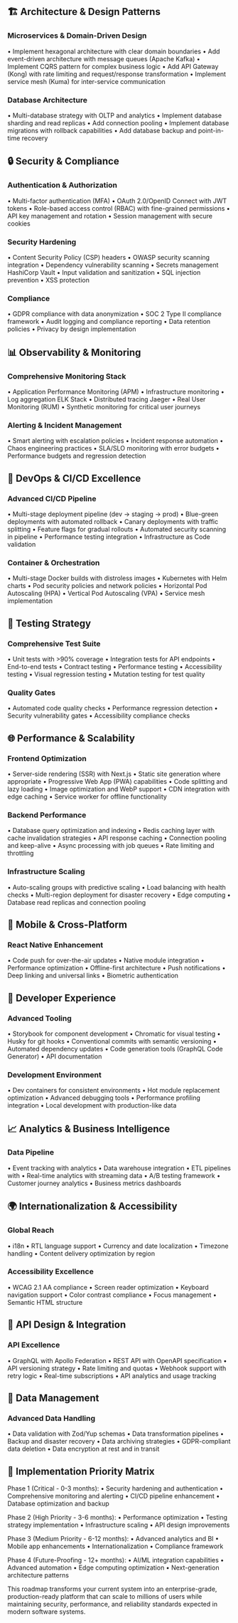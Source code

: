 ## 🏗️ Architecture & Design Patterns

### Microservices & Domain-Driven Design
• Implement hexagonal architecture with clear domain boundaries
• Add event-driven architecture with message queues (Apache Kafka)
• Implement CQRS pattern for complex business logic
• Add API Gateway (Kong) with rate limiting and request/response transformation
• Implement service mesh (Kuma) for inter-service communication

### Database Architecture
• Multi-database strategy with OLTP and analytics
• Implement database sharding and read replicas
• Add connection pooling
• Implement database migrations with rollback capabilities
• Add database backup and point-in-time recovery

## 🔒 Security & Compliance

### Authentication & Authorization
• Multi-factor authentication (MFA)
• OAuth 2.0/OpenID Connect with JWT tokens
• Role-based access control (RBAC) with fine-grained permissions
• API key management and rotation
• Session management with secure cookies

### Security Hardening
• Content Security Policy (CSP) headers
• OWASP security scanning integration
• Dependency vulnerability scanning
• Secrets management HashiCorp Vault
• Input validation and sanitization
• SQL injection prevention
• XSS protection

### Compliance
• GDPR compliance with data anonymization
• SOC 2 Type II compliance framework
• Audit logging and compliance reporting
• Data retention policies
• Privacy by design implementation

## 📊 Observability & Monitoring

### Comprehensive Monitoring Stack
• Application Performance Monitoring (APM)
• Infrastructure monitoring
• Log aggregation ELK Stack
• Distributed tracing Jaeger
• Real User Monitoring (RUM)
• Synthetic monitoring for critical user journeys

### Alerting & Incident Management
• Smart alerting with escalation policies
• Incident response automation
• Chaos engineering practices
• SLA/SLO monitoring with error budgets
• Performance budgets and regression detection

## 🚀 DevOps & CI/CD Excellence

### Advanced CI/CD Pipeline
• Multi-stage deployment pipeline (dev → staging → prod)
• Blue-green deployments with automated rollback
• Canary deployments with traffic splitting
• Feature flags for gradual rollouts
• Automated security scanning in pipeline
• Performance testing integration
• Infrastructure as Code validation

### Container & Orchestration
• Multi-stage Docker builds with distroless images
• Kubernetes with Helm charts
• Pod security policies and network policies
• Horizontal Pod Autoscaling (HPA)
• Vertical Pod Autoscaling (VPA)
• Service mesh implementation

## 🧪 Testing Strategy

### Comprehensive Test Suite
• Unit tests with >90% coverage
• Integration tests for API endpoints
• End-to-end tests
• Contract testing
• Performance testing
• Accessibility testing
• Visual regression testing
• Mutation testing for test quality

### Quality Gates
• Automated code quality checks
• Performance regression detection
• Security vulnerability gates
• Accessibility compliance checks

## 🌐 Performance & Scalability

### Frontend Optimization
• Server-side rendering (SSR) with Next.js
• Static site generation where appropriate
• Progressive Web App (PWA) capabilities
• Code splitting and lazy loading
• Image optimization and WebP support
• CDN integration with edge caching
• Service worker for offline functionality

### Backend Performance
• Database query optimization and indexing
• Redis caching layer with cache invalidation strategies
• API response caching
• Connection pooling and keep-alive
• Async processing with job queues
• Rate limiting and throttling

### Infrastructure Scaling
• Auto-scaling groups with predictive scaling
• Load balancing with health checks
• Multi-region deployment for disaster recovery
• Edge computing 
• Database read replicas and connection pooling

## 📱 Mobile & Cross-Platform

### React Native Enhancement
• Code push for over-the-air updates
• Native module integration
• Performance optimization
• Offline-first architecture
• Push notifications 
• Deep linking and universal links
• Biometric authentication

## 🔧 Developer Experience

### Advanced Tooling
• Storybook for component development
• Chromatic for visual testing
• Husky for git hooks
• Conventional commits with semantic versioning
• Automated dependency updates
• Code generation tools (GraphQL Code Generator)
• API documentation 

### Development Environment
• Dev containers for consistent environments
• Hot module replacement optimization
• Advanced debugging tools
• Performance profiling integration
• Local development with production-like data

## 📈 Analytics & Business Intelligence

### Data Pipeline
• Event tracking with analytics 
• Data warehouse integration 
• ETL pipelines with
• Real-time analytics with streaming data
• A/B testing framework
• Customer journey analytics
• Business metrics dashboards

## 🌍 Internationalization & Accessibility

### Global Reach
• i18n
• RTL language support
• Currency and date localization
• Timezone handling
• Content delivery optimization by region

### Accessibility Excellence
• WCAG 2.1 AA compliance
• Screen reader optimization
• Keyboard navigation support
• Color contrast compliance
• Focus management
• Semantic HTML structure

## 🔄 API Design & Integration

### API Excellence
• GraphQL with Apollo Federation
• REST API with OpenAPI specification
• API versioning strategy
• Rate limiting and quotas
• Webhook support with retry logic
• Real-time subscriptions
• API analytics and usage tracking

## 💾 Data Management

### Advanced Data Handling
• Data validation with Zod/Yup schemas
• Data transformation pipelines
• Backup and disaster recovery
• Data archiving strategies
• GDPR-compliant data deletion
• Data encryption at rest and in transit

## 🎯 Implementation Priority Matrix

Phase 1 (Critical - 0-3 months):
• Security hardening and authentication
• Comprehensive monitoring and alerting
• CI/CD pipeline enhancement
• Database optimization and backup

Phase 2 (High Priority - 3-6 months):
• Performance optimization
• Testing strategy implementation
• Infrastructure scaling
• API design improvements

Phase 3 (Medium Priority - 6-12 months):
• Advanced analytics and BI
• Mobile app enhancements
• Internationalization
• Compliance framework

Phase 4 (Future-Proofing - 12+ months):
• AI/ML integration capabilities
• Advanced automation
• Edge computing optimization
• Next-generation architecture patterns

This roadmap transforms your current system into an enterprise-grade, production-ready platform
that can scale to millions of users while maintaining security, performance, and reliability 
standards expected in modern software systems.
